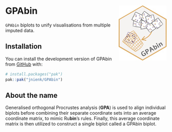 
<!-- README.md is generated from README.Rmd. Please edit that file -->

# GPAbin <img src="man/figures/logo.png" align="right" width="150" alt="" />

`GPAbin` biplots to unify visualisations from multiple imputed data.

## Installation

You can install the development version of GPAbin from
[GitHub](https://github.com/) with:

``` r
# install.packages("pak")
pak::pak("jnienk/GPAbin")
```

## About the name

Generalised orthogonal Procrustes analysis (**GPA**) is used to align
individual biplots before combining their separate coordinate sets into
an average coordinate matrix, to mimic Ru**bin**’s rules. Finally, this
average coordinate matrix is then utilized to construct a single biplot
called a GPAbin biplot.
